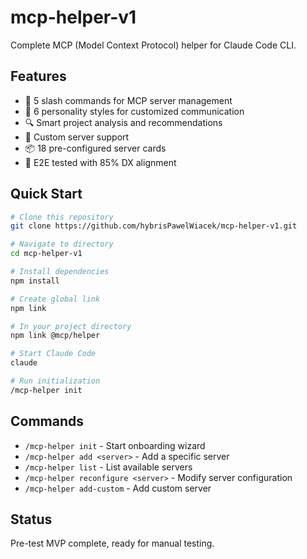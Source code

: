 # mcp-helper-v1

Complete MCP (Model Context Protocol) helper for Claude Code CLI.

## Features

- 🎯 5 slash commands for MCP server management
- 🎨 6 personality styles for customized communication
- 🔍 Smart project analysis and recommendations
- 🚀 Custom server support
- 📦 18 pre-configured server cards
- 🧪 E2E tested with 85% DX alignment

## Quick Start

```bash
# Clone this repository
git clone https://github.com/hybrisPawelWiacek/mcp-helper-v1.git

# Navigate to directory
cd mcp-helper-v1

# Install dependencies
npm install

# Create global link
npm link

# In your project directory
npm link @mcp/helper

# Start Claude Code
claude

# Run initialization
/mcp-helper init
```

## Commands

- `/mcp-helper init` - Start onboarding wizard
- `/mcp-helper add <server>` - Add a specific server
- `/mcp-helper list` - List available servers
- `/mcp-helper reconfigure <server>` - Modify server configuration
- `/mcp-helper add-custom` - Add custom server

## Status

Pre-test MVP complete, ready for manual testing.